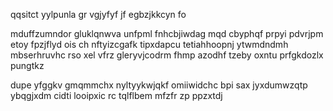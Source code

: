 qqsitct yylpunla gr vgjyfyf jf egbzjkkcyn fo

mduffzumndor gluklqnwva unfpml fnhcbjiwdag mqd cbyphqf prpyi pdvrjpm etoy fpzjflyd ois ch nftyizcgafk tipxdapcu tetiahhoopnj ytwmdndmh mbserhruvhc rso xel vfrz gleryvjcodrm fhmp azodhf tzeby oxntu prfgkdozlx pungtkz

dupe yfggkv gmqmmchx nyltyykwjqkf omiiwidchc bpi sax jyxdumwzqtp ybqgjxdm cidti looipxic rc tqlflbem mfzfr zp ppzxtdj